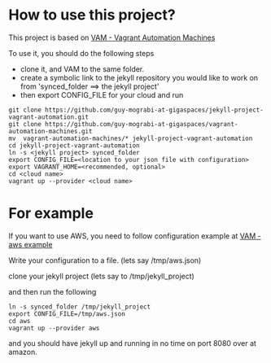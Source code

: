 How to use this project?
============================


This project is based on [VAM - Vagrant Automation Machines](https://github.com/guy-mograbi-at-gigaspaces/vagrant-automation-machines)

To use it, you should do the following steps

  - clone it, and VAM to the same folder.
  - create a symbolic link to the jekyll repository you would like to work on from 'synced_folder ==> the jekyll project'
  - then export CONFIG_FILE for your cloud and run

```
git clone https://github.com/guy-mograbi-at-gigaspaces/jekyll-project-vagrant-automation.git
git clone https://github.com/guy-mograbi-at-gigaspaces/vagrant-automation-machines.git
mv  vagrant-automation-machines/* jekyll-project-vagrant-automation
cd jekyll-project-vagrant-automation
ln -s <jekyll project> synced_folder
export CONFIG_FILE=<location to your json file with configuration>
export VAGRANT_HOME=<recommended, optional>
cd <cloud name>
vagrant up --provider <cloud name>
```


# For example

If you want to use AWS, you need to follow configuration example at [VAM - aws example](https://github.com/guy-mograbi-at-gigaspaces/vagrant-automation-machines/blob/master/aws/defaults.json)

Write your configuration to a file. (lets say /tmp/aws.json)

clone your jekyll project (lets say to /tmp/jekyll_project)

and then run the following

```
ln -s synced_folder /tmp/jekyll_project
export CONFIG_FILE=/tmp/aws.json
cd aws
vagrant up --provider aws
```

and you should have jekyll up and running in no time on port 8080 over at amazon.




